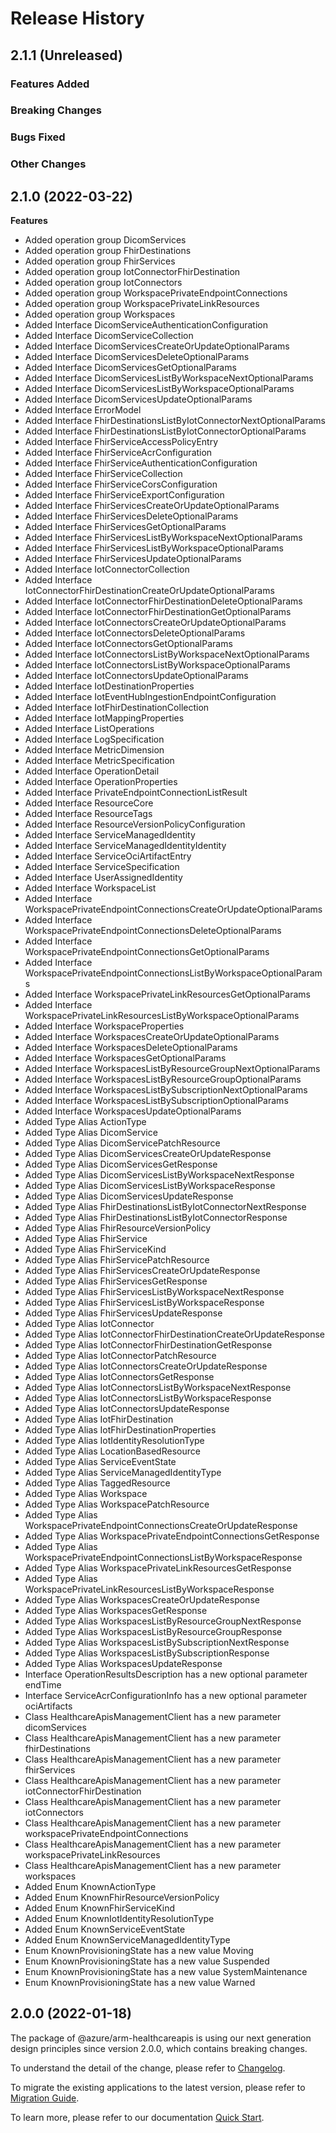 # Release History

## 2.1.1 (Unreleased)

### Features Added

### Breaking Changes

### Bugs Fixed

### Other Changes

## 2.1.0 (2022-03-22)
    
**Features**

  - Added operation group DicomServices
  - Added operation group FhirDestinations
  - Added operation group FhirServices
  - Added operation group IotConnectorFhirDestination
  - Added operation group IotConnectors
  - Added operation group WorkspacePrivateEndpointConnections
  - Added operation group WorkspacePrivateLinkResources
  - Added operation group Workspaces
  - Added Interface DicomServiceAuthenticationConfiguration
  - Added Interface DicomServiceCollection
  - Added Interface DicomServicesCreateOrUpdateOptionalParams
  - Added Interface DicomServicesDeleteOptionalParams
  - Added Interface DicomServicesGetOptionalParams
  - Added Interface DicomServicesListByWorkspaceNextOptionalParams
  - Added Interface DicomServicesListByWorkspaceOptionalParams
  - Added Interface DicomServicesUpdateOptionalParams
  - Added Interface ErrorModel
  - Added Interface FhirDestinationsListByIotConnectorNextOptionalParams
  - Added Interface FhirDestinationsListByIotConnectorOptionalParams
  - Added Interface FhirServiceAccessPolicyEntry
  - Added Interface FhirServiceAcrConfiguration
  - Added Interface FhirServiceAuthenticationConfiguration
  - Added Interface FhirServiceCollection
  - Added Interface FhirServiceCorsConfiguration
  - Added Interface FhirServiceExportConfiguration
  - Added Interface FhirServicesCreateOrUpdateOptionalParams
  - Added Interface FhirServicesDeleteOptionalParams
  - Added Interface FhirServicesGetOptionalParams
  - Added Interface FhirServicesListByWorkspaceNextOptionalParams
  - Added Interface FhirServicesListByWorkspaceOptionalParams
  - Added Interface FhirServicesUpdateOptionalParams
  - Added Interface IotConnectorCollection
  - Added Interface IotConnectorFhirDestinationCreateOrUpdateOptionalParams
  - Added Interface IotConnectorFhirDestinationDeleteOptionalParams
  - Added Interface IotConnectorFhirDestinationGetOptionalParams
  - Added Interface IotConnectorsCreateOrUpdateOptionalParams
  - Added Interface IotConnectorsDeleteOptionalParams
  - Added Interface IotConnectorsGetOptionalParams
  - Added Interface IotConnectorsListByWorkspaceNextOptionalParams
  - Added Interface IotConnectorsListByWorkspaceOptionalParams
  - Added Interface IotConnectorsUpdateOptionalParams
  - Added Interface IotDestinationProperties
  - Added Interface IotEventHubIngestionEndpointConfiguration
  - Added Interface IotFhirDestinationCollection
  - Added Interface IotMappingProperties
  - Added Interface ListOperations
  - Added Interface LogSpecification
  - Added Interface MetricDimension
  - Added Interface MetricSpecification
  - Added Interface OperationDetail
  - Added Interface OperationProperties
  - Added Interface PrivateEndpointConnectionListResult
  - Added Interface ResourceCore
  - Added Interface ResourceTags
  - Added Interface ResourceVersionPolicyConfiguration
  - Added Interface ServiceManagedIdentity
  - Added Interface ServiceManagedIdentityIdentity
  - Added Interface ServiceOciArtifactEntry
  - Added Interface ServiceSpecification
  - Added Interface UserAssignedIdentity
  - Added Interface WorkspaceList
  - Added Interface WorkspacePrivateEndpointConnectionsCreateOrUpdateOptionalParams
  - Added Interface WorkspacePrivateEndpointConnectionsDeleteOptionalParams
  - Added Interface WorkspacePrivateEndpointConnectionsGetOptionalParams
  - Added Interface WorkspacePrivateEndpointConnectionsListByWorkspaceOptionalParams
  - Added Interface WorkspacePrivateLinkResourcesGetOptionalParams
  - Added Interface WorkspacePrivateLinkResourcesListByWorkspaceOptionalParams
  - Added Interface WorkspaceProperties
  - Added Interface WorkspacesCreateOrUpdateOptionalParams
  - Added Interface WorkspacesDeleteOptionalParams
  - Added Interface WorkspacesGetOptionalParams
  - Added Interface WorkspacesListByResourceGroupNextOptionalParams
  - Added Interface WorkspacesListByResourceGroupOptionalParams
  - Added Interface WorkspacesListBySubscriptionNextOptionalParams
  - Added Interface WorkspacesListBySubscriptionOptionalParams
  - Added Interface WorkspacesUpdateOptionalParams
  - Added Type Alias ActionType
  - Added Type Alias DicomService
  - Added Type Alias DicomServicePatchResource
  - Added Type Alias DicomServicesCreateOrUpdateResponse
  - Added Type Alias DicomServicesGetResponse
  - Added Type Alias DicomServicesListByWorkspaceNextResponse
  - Added Type Alias DicomServicesListByWorkspaceResponse
  - Added Type Alias DicomServicesUpdateResponse
  - Added Type Alias FhirDestinationsListByIotConnectorNextResponse
  - Added Type Alias FhirDestinationsListByIotConnectorResponse
  - Added Type Alias FhirResourceVersionPolicy
  - Added Type Alias FhirService
  - Added Type Alias FhirServiceKind
  - Added Type Alias FhirServicePatchResource
  - Added Type Alias FhirServicesCreateOrUpdateResponse
  - Added Type Alias FhirServicesGetResponse
  - Added Type Alias FhirServicesListByWorkspaceNextResponse
  - Added Type Alias FhirServicesListByWorkspaceResponse
  - Added Type Alias FhirServicesUpdateResponse
  - Added Type Alias IotConnector
  - Added Type Alias IotConnectorFhirDestinationCreateOrUpdateResponse
  - Added Type Alias IotConnectorFhirDestinationGetResponse
  - Added Type Alias IotConnectorPatchResource
  - Added Type Alias IotConnectorsCreateOrUpdateResponse
  - Added Type Alias IotConnectorsGetResponse
  - Added Type Alias IotConnectorsListByWorkspaceNextResponse
  - Added Type Alias IotConnectorsListByWorkspaceResponse
  - Added Type Alias IotConnectorsUpdateResponse
  - Added Type Alias IotFhirDestination
  - Added Type Alias IotFhirDestinationProperties
  - Added Type Alias IotIdentityResolutionType
  - Added Type Alias LocationBasedResource
  - Added Type Alias ServiceEventState
  - Added Type Alias ServiceManagedIdentityType
  - Added Type Alias TaggedResource
  - Added Type Alias Workspace
  - Added Type Alias WorkspacePatchResource
  - Added Type Alias WorkspacePrivateEndpointConnectionsCreateOrUpdateResponse
  - Added Type Alias WorkspacePrivateEndpointConnectionsGetResponse
  - Added Type Alias WorkspacePrivateEndpointConnectionsListByWorkspaceResponse
  - Added Type Alias WorkspacePrivateLinkResourcesGetResponse
  - Added Type Alias WorkspacePrivateLinkResourcesListByWorkspaceResponse
  - Added Type Alias WorkspacesCreateOrUpdateResponse
  - Added Type Alias WorkspacesGetResponse
  - Added Type Alias WorkspacesListByResourceGroupNextResponse
  - Added Type Alias WorkspacesListByResourceGroupResponse
  - Added Type Alias WorkspacesListBySubscriptionNextResponse
  - Added Type Alias WorkspacesListBySubscriptionResponse
  - Added Type Alias WorkspacesUpdateResponse
  - Interface OperationResultsDescription has a new optional parameter endTime
  - Interface ServiceAcrConfigurationInfo has a new optional parameter ociArtifacts
  - Class HealthcareApisManagementClient has a new parameter dicomServices
  - Class HealthcareApisManagementClient has a new parameter fhirDestinations
  - Class HealthcareApisManagementClient has a new parameter fhirServices
  - Class HealthcareApisManagementClient has a new parameter iotConnectorFhirDestination
  - Class HealthcareApisManagementClient has a new parameter iotConnectors
  - Class HealthcareApisManagementClient has a new parameter workspacePrivateEndpointConnections
  - Class HealthcareApisManagementClient has a new parameter workspacePrivateLinkResources
  - Class HealthcareApisManagementClient has a new parameter workspaces
  - Added Enum KnownActionType
  - Added Enum KnownFhirResourceVersionPolicy
  - Added Enum KnownFhirServiceKind
  - Added Enum KnownIotIdentityResolutionType
  - Added Enum KnownServiceEventState
  - Added Enum KnownServiceManagedIdentityType
  - Enum KnownProvisioningState has a new value Moving
  - Enum KnownProvisioningState has a new value Suspended
  - Enum KnownProvisioningState has a new value SystemMaintenance
  - Enum KnownProvisioningState has a new value Warned
    
    
## 2.0.0 (2022-01-18)

The package of @azure/arm-healthcareapis is using our next generation design principles since version 2.0.0, which contains breaking changes.

To understand the detail of the change, please refer to [Changelog](https://aka.ms/js-track2-changelog).

To migrate the existing applications to the latest version, please refer to [Migration Guide](https://aka.ms/js-track2-migration-guide).

To learn more, please refer to our documentation [Quick Start](https://aka.ms/js-track2-quickstart).
